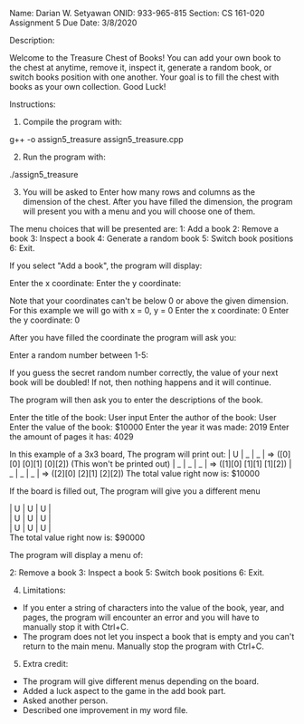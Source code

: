 Name: Darian W. Setyawan
ONID: 933-965-815
Section: CS 161-020
Assignment 5 Due Date: 3/8/2020

Description:

Welcome to the Treasure Chest of Books! You can add your own book to the chest at anytime, remove it, inspect it, generate a random book, or switch books position with one another. Your goal is to fill the chest with books as your own collection. Good Luck!

Instructions:

1) Compile the program with:

g++ -o assign5_treasure assign5_treasure.cpp

2) Run the program with:

./assign5_treasure

3) You will be asked to Enter how many rows and columns as the dimension of the chest. After you have filled the dimension, the program will present you with a menu and you will choose one of them.

The menu choices that will be presented are:
1: Add a book
2: Remove a book
3: Inspect a book
4: Generate a random book
5: Switch book positions
6: Exit.

If you select "Add a book", the program will display:

Enter the x coordinate:
Enter the y coordinate:

Note that your coordinates can't be below 0 or above the given dimension. For this example we will go with x = 0, y = 0
Enter the x coordinate: 0
Enter the y coordinate: 0

After you have filled the coordinate the program will ask you:

Enter a random number between 1-5:

If you guess the secret random number correctly, the value of your next book will be doubled!
If not, then nothing happens and it will continue.

The program will then ask you to enter the descriptions of the book.

Enter the title of the book: User input
Enter the author of the book: User
Enter the value of the book: $10000
Enter the year it was made: 2019
Enter the amount of pages it has: 4029

In this example of a 3x3 board,
The program will print out: 
 | U | _ | _ |  => ([0][0] [0][1] [0][2]) (This won't be printed out)
 | _ | _ | _ |  => ([1][0] [1][1] [1][2])
 | _ | _ | _ |  => ([2][0] [2][1] [2][2])
The total value right now is: $10000

If the board is filled out, The program will give you a different menu

 | U | U | U |  
 | U | U | U |  
 | U | U | U |  
The total value right now is: $90000
 
The program will display a menu of:
 
2: Remove a book
3: Inspect a book
5: Switch book positions
6: Exit.

4) Limitations:
- If you enter a string of characters into the value of the book, year, and pages, the program will encounter an error and you will have to manually stop it with Ctrl+C.
- The program does not let you inspect a book that is empty and you can't return to the main menu. Manually stop the program with Ctrl+C.

5) Extra credit:
- The program will give different menus depending on the board.
- Added a luck aspect to the game in the add book part.
- Asked another person.
- Described one improvement in my word file.
